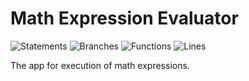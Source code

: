 # Math Expression Evaluator

![Statements](https://img.shields.io/badge/statements-95.66%25-brightgreen.svg?style=flat&logo=jest)
![Branches](https://img.shields.io/badge/branches-95.79%25-brightgreen.svg?style=flat&logo=jest)
![Functions](https://img.shields.io/badge/functions-100%25-brightgreen.svg?style=flat&logo=jest)
![Lines](https://img.shields.io/badge/lines-95.66%25-brightgreen.svg?style=flat&logo=jest)

The app for execution of math expressions.
